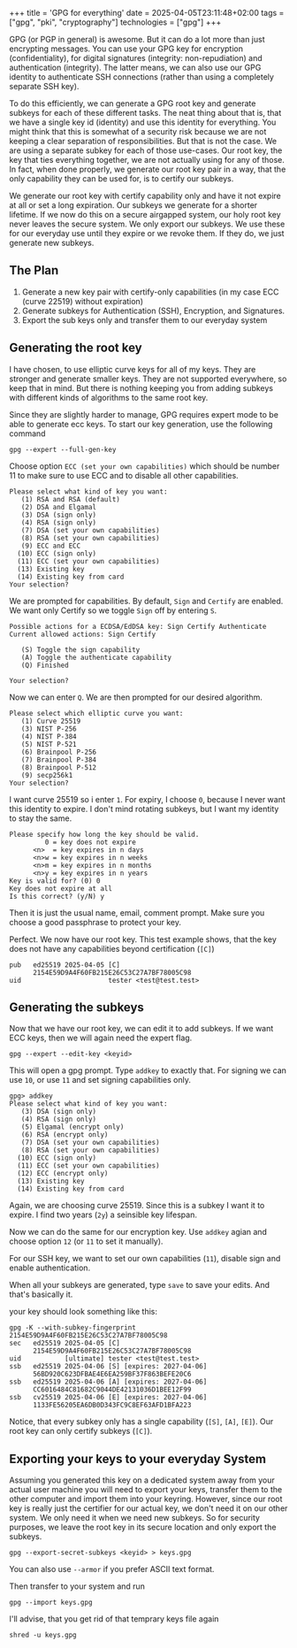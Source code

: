 +++
title = 'GPG for everything'
date = 2025-04-05T23:11:48+02:00
tags = ["gpg", "pki", "cryptography"]
technologies = ["gpg"]
+++

GPG (or PGP in general) is awesome.
But it can do a lot more than just encrypting messages.
You can use your GPG key for encryption (confidentiality), for digital signatures (integrity: non-repudiation) and authentication (integrity).
The latter means, we can also use our GPG identity to authenticate SSH connections (rather than using a completely separate SSH key).

To do this efficiently, we can generate a GPG root key and generate subkeys for each of these different tasks.
The neat thing about that is, that we have a single key id (identity) and use this identity for everything.
You might think that this is somewhat of a security risk because we are not keeping a clear separation of responsibilities.
But that is not the case.
We are using a separate subkey for each of those use-cases.
Our root key, the key that ties everything together, we are not actually using for any of those.
In fact, when done properly, we generate our root key pair in a way, that the only capability they can be used for, is to certify our subkeys.

We generate our root key with certify capability only and have it not expire at all or set a long expiration.
Our subkeys we generate for a shorter lifetime.
If we now do this on a secure airgapped system, our holy root key never leaves the secure system.
We only export our subkeys.
We use these for our everyday use until they expire or we revoke them.
If they do, we just generate new subkeys.

## The Plan

1. Generate a new key pair with certify-only capabilities (in my case ECC (curve 22519) without expiration)
1. Generate subkeys for Authentication (SSH), Encryption, and Signatures.
1. Export the sub keys only and transfer them to our everyday system 

## Generating the root key

I have chosen, to use elliptic curve keys for all of my keys.
They are stronger and generate smaller keys.
They are not supported everywhere, so keep that in mind.
But there is nothing keeping you from adding subkeys with different kinds of algorithms to the same root key.

Since they are slightly harder to manage, GPG requires expert mode to be able to generate ecc keys.
To start our key generation, use the following command

```plaintext
gpg --expert --full-gen-key
```

Choose option `ECC (set your own capabilities)` which should be number 11 to make sure to use ECC and to disable all other capabilities.

```plaintext
Please select what kind of key you want:
   (1) RSA and RSA (default)
   (2) DSA and Elgamal
   (3) DSA (sign only)
   (4) RSA (sign only)
   (7) DSA (set your own capabilities)
   (8) RSA (set your own capabilities)
   (9) ECC and ECC
  (10) ECC (sign only)
  (11) ECC (set your own capabilities)
  (13) Existing key
  (14) Existing key from card
Your selection? 
```

We are prompted for capabilities. 
By default, `Sign` and `Certify` are enabled.
We want only Certify so we toggle `Sign` off by entering `S`. 

```plaintext
Possible actions for a ECDSA/EdDSA key: Sign Certify Authenticate 
Current allowed actions: Sign Certify 

   (S) Toggle the sign capability
   (A) Toggle the authenticate capability
   (Q) Finished

Your selection? 
```

Now we can enter `Q`.
We are then prompted for our desired algorithm.

```plaintext
Please select which elliptic curve you want:
   (1) Curve 25519
   (3) NIST P-256
   (4) NIST P-384
   (5) NIST P-521
   (6) Brainpool P-256
   (7) Brainpool P-384
   (8) Brainpool P-512
   (9) secp256k1
Your selection? 
```

I want curve 25519 so i enter `1`.
For expiry, I choose `0`, because I never want this identity to expire.
I don't mind rotating subkeys, but I want my identity to stay the same.

```plaintext
Please specify how long the key should be valid.
         0 = key does not expire
      <n>  = key expires in n days
      <n>w = key expires in n weeks
      <n>m = key expires in n months
      <n>y = key expires in n years
Key is valid for? (0) 0
Key does not expire at all
Is this correct? (y/N) y
```

Then it is just the usual name, email, comment prompt.
Make sure you choose a good passphrase to protect your key.

Perfect.
We now have our root key.
This test example shows, that the key does not have any capabilities beyond certification (`[C]`)

```plaintext
pub   ed25519 2025-04-05 [C]
      2154E59D9A4F60FB215E26C53C27A7BF78005C98
uid                      tester <test@test.test>
```

## Generating the subkeys

Now that we have our root key, we can edit it to add subkeys.
If we want ECC keys, then we will again need the expert flag.

```plaintext
gpg --expert --edit-key <keyid>
```

This will open a gpg prompt.
Type `addkey` to exactly that.
For signing we can use `10`, or use `11` and set signing capabilities only.

```plaintext
gpg> addkey
Please select what kind of key you want:
   (3) DSA (sign only)
   (4) RSA (sign only)
   (5) Elgamal (encrypt only)
   (6) RSA (encrypt only)
   (7) DSA (set your own capabilities)
   (8) RSA (set your own capabilities)
  (10) ECC (sign only)
  (11) ECC (set your own capabilities)
  (12) ECC (encrypt only)
  (13) Existing key
  (14) Existing key from card
```
Again, we are choosing curve 25519.
Since this is a subkey I want it to expire.
I find two years (`2y`) a seinsible key lifespan.

Now we can do the same for our encryption key.
Use `addkey` agian and choose option `12` (or `11` to set it manually).

For our SSH key, we want to set our own capabilities (`11`), disable sign and enable authentication.

When all your subkeys are generated, type `save` to save your edits.
And that's basically it. 

your key should look something like this:

```plaintext
gpg -K --with-subkey-fingerprint 2154E59D9A4F60FB215E26C53C27A7BF78005C98
sec   ed25519 2025-04-05 [C]
      2154E59D9A4F60FB215E26C53C27A7BF78005C98
uid           [ultimate] tester <test@test.test>
ssb   ed25519 2025-04-06 [S] [expires: 2027-04-06]
      56BD920C623DFBAE4E6EA259BF37F863BEFE20C6
ssb   ed25519 2025-04-06 [A] [expires: 2027-04-06]
      CC6016484C81682C9044DE42131036D1BEE12F99
ssb   cv25519 2025-04-06 [E] [expires: 2027-04-06]
      1133FE56205EA6DB0D343FC9C8EF63AFD1BFA223
```

Notice, that every subkey only has a single capability (`[S]`, `[A]`, `[E]`).
Our root key can only certify subkeys (`[C]`).

## Exporting your keys to your everyday System

Assuming you generated this key on a dedicated system away from your actual user machine you will need to export your keys, transfer them to the other computer and import them into your keyring.
However, since our root key is really just the certifier for our actual key, we don't need it on our other system.
We only need it when we need new subkeys.
So for security purposes, we leave the root key in its secure location and only export the subkeys.

```plaintext
gpg --export-secret-subkeys <keyid> > keys.gpg
```

You can also use `--armor` if you prefer ASCII text format.

Then transfer to your system and run 

```plaintext
gpg --import keys.gpg
```

I'll advise, that you get rid of that temprary keys file again

```plaintext
shred -u keys.gpg
```
